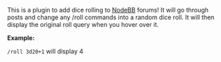 This is a plugin to add dice rolling to [NodeBB](http://nodebb.org) forums! It will go through posts
and change any /roll commands into a random dice roll. It will then display the
original roll query when you hover over it.

**Example:**

`/roll 3d20+1` will display 4
